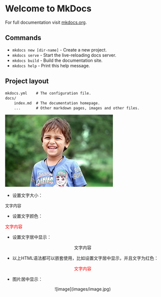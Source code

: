 # Welcome to MkDocs

For full documentation visit [mkdocs.org](https://mkdocs.org).

## Commands

* `mkdocs new [dir-name]` - Create a new project.
* `mkdocs serve` - Start the live-reloading docs server.
* `mkdocs build` - Build the documentation site.
* `mkdocs help` - Print this help message.

## Project layout

    mkdocs.yml    # The configuration file.
    docs/
        index.md  # The documentation homepage.
        ...       # Other markdown pages, images and other files.

![image](images/image.jpg)


* 设置文字大小：

<font size="2pt">文字内容</font>


* 设置文字颜色：

<font color="red">文字内容</font>


* 设置文字居中显示：

<center>文字内容</center>


* 以上HTML语法都可以嵌套使用，比如设置文字居中显示，并且文字为红色：

<center><font color="red">文字内容</font></center>


* 图片居中显示：

<center><p>![image](images/image.jpg)</p></center>

